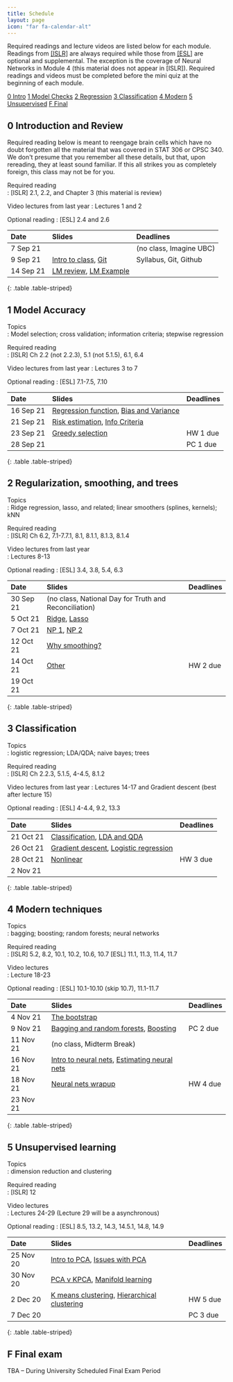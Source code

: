 ```yaml
---
title: Schedule
layout: page
icon: "far fa-calendar-alt"
---
```


Required readings and lecture videos are listed below for each module.
Readings from [\[ISLR\]](https://www.statlearning.com) are always required while those from [\[ESL\]](https://web.stanford.edu/~hastie/ElemStatLearn/) are optional and supplemental. The exception is the coverage of Neural Networks in Module 4 (this material does not appear in \[ISLR\]). Required readings and videos must be completed before the mini quiz at the beginning of each module.


<div class="text-center">
<div class="btn-group" role="group">
  <a role="button" class="btn btn-secondary text-white" href="#0-introduction-and-review">0 Intro</a>
  <a role="button" class="btn btn-secondary text-white" href="#1-model-accuracy">1 Model Checks</a>
  <a role="button" class="btn btn-secondary text-white" href="#2-regularization-smoothing-and-trees">2 Regression</a>
  <a role="button" class="btn btn-secondary text-white" href="#3-classification">3 Classification</a>
  <a role="button" class="btn btn-secondary text-white" href="#4-modern-techniques">4 Modern</a>
  <a role="button" class="btn btn-secondary text-white" href="#5-unsupervised-learning">5 Unsupervised</a>
  <a role="button" class="btn btn-secondary text-white" href="#f-final-exam">F Final</a>
</div>
</div>



## 0 Introduction and Review

Required reading below is meant to reengage brain cells which have no doubt forgotten all
the material that was covered in STAT 306 or CPSC 340. We don't presume that you remember all these details, but that, upon rereading, they at least sound familiar. If this all strikes you as completely foreign, this class may not be for you. 

Required reading  
: \[ISLR\] 2.1, 2.2, and Chapter 3 (this material is review)

Video lectures from last year
: Lectures 1 and 2

Optional reading
: \[ESL\] 2.4 and 2.6

|Date      |Slides |Deadlines    |
|:---------|:-----------|:-----------|
|7 Sep 21  | |(no class, Imagine UBC) |
|9 Sep 21  |[Intro to class](00-intro-to-class.html), [Git](00-version-control.html) |Syllabus, Git, Github | |
|14 Sep 21 | [LM review](01-lm-review.html), [LM Example](02-lm-example.html)|   |
{: .table .table-striped}




## 1 Model Accuracy

Topics  
: Model selection; cross validation; information criteria; stepwise regression

Required reading  
: \[ISLR\] Ch 2.2 (not 2.2.3), 5.1 (not 5.1.5), 6.1, 6.4

Video lectures from last year
: Lectures 3 to 7 

Optional reading
: \[ESL\] 7.1-7.5, 7.10

|Date      |Slides |Deadlines    |
|:---------|:-----------|:-----------|
|16 Sep 21 |[Regression function](03-regression-function.html), [Bias and Variance](04-bias-variance.html)
|21 Sep 21 |[Risk estimation](05-estimating-test-mse.html), [Info Criteria](06-information-criteria.html)    | |
|23 Sep 21 | [Greedy selection](07-greedy-selection.html) | HW 1 due |
|28 Sep 21 |         | PC 1 due  |
{: .table .table-striped}




## 2 Regularization, smoothing, and trees

Topics  
: Ridge regression, lasso, and related; linear smoothers (splines, kernels); kNN

Required reading  
: \[ISLR\] Ch 6.2, 7.1-7.7.1, 8.1, 8.1.1, 8.1.3, 8.1.4

Video lectures from last year  
: Lectures 8-13

Optional reading
: \[ESL\] 3.4, 3.8, 5.4, 6.3

|Date      |Slides |Deadlines    |
|:---------|:---------|:-----|
|30 Sep 21 |(no class, National Day for Truth and Reconciliation) |
|5 Oct 21  |[Ridge](08-ridge-regression.html), [Lasso](09-l1-penalties.html)  |  |
|7 Oct 21  |[NP 1](10-basis-expansions.html), [NP 2](11-kernel-smoothers.html) |  |
|12 Oct 21 |[Why smoothing?](12-why-smooth.html)  |  |
|14 Oct 21 |[Other](13-gams-trees.html)          | HW 2 due |
|19 Oct 21 |          |  |
{: .table .table-striped}



## 3 Classification

Topics  
: logistic regression; LDA/QDA; naive bayes; trees

Required reading  
: \[ISLR\] Ch 2.2.3, 5.1.5, 4-4.5, 8.1.2

Video lectures from last year
: Lectures 14-17 and Gradient descent (best after lecture 15)

Optional reading
: \[ESL\] 4-4.4, 9.2, 13.3

|Date      |Slides |Deadlines    |
|:---------|:---------|:-----|
|21 Oct 21 |[Classification](14-classification-intro.html), [LDA and QDA](15-LDA-and-QDA.html) |          |
|26 Oct 21 |[Gradient descent](00-gradient-descent.html), [Logistic regression](16-logistic-regression.html) |
|28 Oct 21 |[Nonlinear](17-nonlinear-classifiers.html)  | HW 3 due |
|2 Nov 21  |          |
{: .table .table-striped}



## 4 Modern techniques

Topics  
: bagging; boosting; random forests; neural networks

Required reading  
: \[ISLR\] 5.2, 8.2, 10.1, 10.2, 10.6, 10.7 \[ESL\] 11.1, 11.3, 11.4, 11.7

Video lectures  
: Lecture 18-23

Optional reading
: \[ESL\] 10.1-10.10 (skip 10.7), 11.1-11.7

|Date      |Slides |Deadlines    |
|:---------|:---------|:-----|
| 4 Nov 21   | [The bootstrap](18-the-bootstrap.html) |  |
| 9 Nov 21   |[Bagging and random forests](19-bagging-and-rf.html), [Boosting](20-boosting.html)| PC 2 due |
| 11 Nov 21  | (no class, Midterm Break) |
| 16 Nov 21  |[Intro to neural nets](21-nnets-intro.html), [Estimating neural nets](22-nnets-estimation.html)  |
| 18 Nov 21  |[Neural nets wrapup](23-nnets-other.html) | HW 4 due |
| 23 Nov 21  |  |
{: .table .table-striped}



## 5 Unsupervised learning

Topics  
: dimension reduction and clustering

Required reading  
: \[ISLR\] 12

Video lectures  
: Lectures 24-29 (Lecture 29 will be a asynchronous)

Optional reading
: \[ESL\] 8.5, 13.2, 14.3, 14.5.1, 14.8, 14.9


|Date      |Slides |Deadlines    |
|:---------|:-----------|:-----------|
|25 Nov 20 |[Intro to PCA](24-pca-intro.html), [Issues with PCA](25-pca-issues.html)  |
|30 Nov 20 | [PCA v KPCA](00-pca-v-kpca.html), [Manifold learning](26-manifolds.html) |
|2 Dec 20  |[K means clustering](27-kmeans.html), [Hierarchical clustering](28-hclust.html) |HW 5 due |
|7 Dec 20  | |PC 3 due |
{: .table .table-striped}




## F Final exam

TBA – During University Scheduled Final Exam Period  
